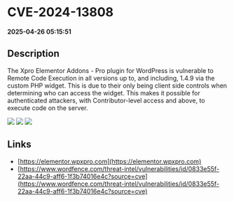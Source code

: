 # CVE-2024-13808

**2025-04-26 05:15:51**

## Description
The Xpro Elementor Addons - Pro plugin for WordPress is vulnerable to Remote Code Execution in all versions up to, and including, 1.4.9 via the custom PHP widget. This is due to their only being client side controls when determining who can access the widget. This makes it possible for authenticated attackers, with Contributor-level access and above, to execute code on the server.

![](https://img.shields.io/static/v1?label=Score&message=8.8&color=red)
![](https://img.shields.io/static/v1?label=Severity&message=HIGH&color=red)
![](https://img.shields.io/static/v1?label=CWE&message=RCE&color=green)

## Links
- [https://elementor.wpxpro.com](https://elementor.wpxpro.com)
- [https://www.wordfence.com/threat-intel/vulnerabilities/id/0833e55f-22aa-44c9-aff6-1f3b74016e4c?source=cve](https://www.wordfence.com/threat-intel/vulnerabilities/id/0833e55f-22aa-44c9-aff6-1f3b74016e4c?source=cve)
